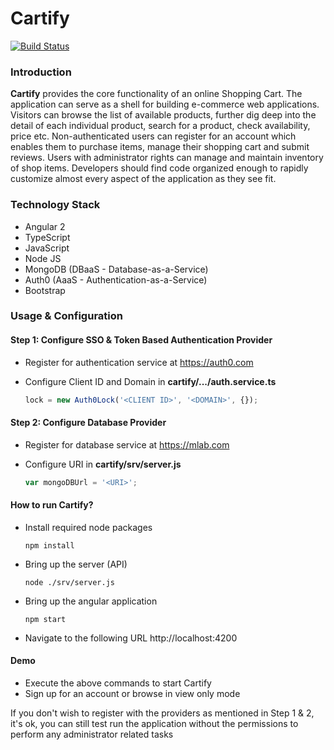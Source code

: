 # Cartify

[![Build Status](https://travis-ci.org/faxad/cartify.svg?branch=master)](https://travis-ci.org/faxad/cartify)

### Introduction
**Cartify** provides the core functionality of an online Shopping Cart. The application can serve as a shell for building e-commerce web applications. Visitors can browse the list of available products, further dig deep into the detail of each individual product, search for a product, check availability, price etc. Non-authenticated users can register for an account which enables them to purchase items, manage their shopping cart and submit reviews. Users with administrator rights can manage and maintain inventory of shop items. Developers should find code organized enough to rapidly customize almost every aspect of the application as they see fit.

### Technology Stack
- Angular 2
- TypeScript
- JavaScript
- Node JS
- MongoDB (DBaaS - Database-as-a-Service)
- Auth0 (AaaS - Authentication-as-a-Service)
- Bootstrap

### Usage & Configuration

#### Step 1: Configure SSO & Token Based Authentication Provider
- Register for authentication service at https://auth0.com
- Configure Client ID and Domain in **cartify/.../auth.service.ts**

  ```typescript
  lock = new Auth0Lock('<CLIENT ID>', '<DOMAIN>', {});
  ```

#### Step 2: Configure Database Provider
- Register for database service at https://mlab.com
- Configure URI in **cartify/srv/server.js**

  ```javascript
  var mongoDBUrl = '<URI>';
  ```

#### How to run Cartify?
- Install required node packages
  ```
  npm install
  ```
  
- Bring up the server (API)
  ```
  node ./srv/server.js
  ```
  
- Bring up the angular application
  ```
  npm start
  ```
  
- Navigate to the following URL http://localhost:4200

#### Demo
- Execute the above commands to start Cartify
- Sign up for an account or browse in view only mode

If you don't wish to register with the providers as mentioned in Step 1 & 2, it's ok, you can still test run the application without the permissions to perform any administrator related tasks
